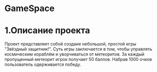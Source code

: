 # GameSpace

# 1.Описание проекта
Проект представляет собой создаие небольшой, простой игры "Звёздный защитник!". Суть игры заключается в том, чтобы управлять космическим кораблём и уворчиваться от метеоритов. За каждый пропущенный метеорит игрок получает 50 баллов. Набрав 1000 очков пользователь одерживается победу.
